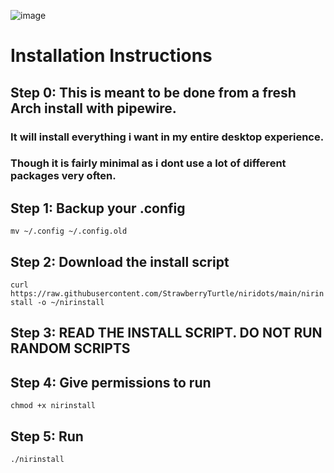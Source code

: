 ![image](https://github.com/user-attachments/assets/52e21de9-0a2f-460b-acfa-3963207f5460)



# Installation Instructions


## Step 0: This is meant to be done from a fresh Arch install with pipewire. 
### It will install everything i want in my entire desktop experience. 
### Though it is fairly minimal as i dont use a lot of different packages very often.


## Step 1: Backup your .config
```mv ~/.config ~/.config.old```


## Step 2: Download the install script
```curl https://raw.githubusercontent.com/StrawberryTurtle/niridots/main/nirinstall -o ~/nirinstall```


## Step 3: READ THE INSTALL SCRIPT. DO NOT RUN RANDOM SCRIPTS


## Step 4: Give permissions to run
```chmod +x nirinstall```


## Step 5: Run
```./nirinstall```
